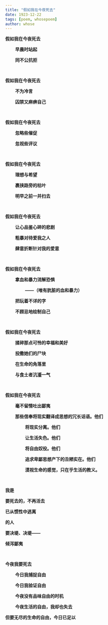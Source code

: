 ```yaml
---
title: "假如我在今夜死去"
date: 1923-12-22
tags: [poem, whosepoem]
author: whose
---
```


**假如我在今夜死去**

&nbsp;&nbsp;&nbsp;&nbsp;&nbsp;&nbsp;&nbsp;&nbsp;**早晨时站起**

&nbsp;&nbsp;&nbsp;&nbsp;&nbsp;&nbsp;&nbsp;&nbsp;**同不公抗拒**

<br>

**假如我在今夜死去**

&nbsp;&nbsp;&nbsp;&nbsp;&nbsp;&nbsp;&nbsp;&nbsp;**不为冷言**

&nbsp;&nbsp;&nbsp;&nbsp;&nbsp;&nbsp;&nbsp;&nbsp;**囚禁又麻痹自己**

<br>

**假如我在今夜死去**

&nbsp;&nbsp;&nbsp;&nbsp;&nbsp;&nbsp;&nbsp;&nbsp;**忽略些催促**

&nbsp;&nbsp;&nbsp;&nbsp;&nbsp;&nbsp;&nbsp;&nbsp;**忽视些评议**

<br>

**假如我在今夜死去**

&nbsp;&nbsp;&nbsp;&nbsp;&nbsp;&nbsp;&nbsp;&nbsp;**理想与希望**

&nbsp;&nbsp;&nbsp;&nbsp;&nbsp;&nbsp;&nbsp;&nbsp;**裹挟路旁的枯叶**

&nbsp;&nbsp;&nbsp;&nbsp;&nbsp;&nbsp;&nbsp;&nbsp;**明早之前一并扫去**

<br>

**假如我在今夜死去**

&nbsp;&nbsp;&nbsp;&nbsp;&nbsp;&nbsp;&nbsp;&nbsp;**让心品鉴心碎的悲剧**

&nbsp;&nbsp;&nbsp;&nbsp;&nbsp;&nbsp;&nbsp;&nbsp;**粗暴对待爱我之人**

&nbsp;&nbsp;&nbsp;&nbsp;&nbsp;&nbsp;&nbsp;&nbsp;**肆意折断针对我的爱意**


<br>

**假如我在今夜死去**

&nbsp;&nbsp;&nbsp;&nbsp;&nbsp;&nbsp;&nbsp;&nbsp;**拿血和暴力消解恐惧**

&nbsp;&nbsp;&nbsp;&nbsp;&nbsp;&nbsp;&nbsp;&nbsp;&nbsp;&nbsp;&nbsp;&nbsp;&nbsp;&nbsp;&nbsp;&nbsp;**——（唯有肮脏的血和暴力）**

&nbsp;&nbsp;&nbsp;&nbsp;&nbsp;&nbsp;&nbsp;&nbsp;**把玩着不详的字**

&nbsp;&nbsp;&nbsp;&nbsp;&nbsp;&nbsp;&nbsp;&nbsp;**不顾忌地绘制自己**

<br>

**假如我在今夜死去**

&nbsp;&nbsp;&nbsp;&nbsp;&nbsp;&nbsp;&nbsp;&nbsp;**揉碎那点可怜的幸福和美好**

&nbsp;&nbsp;&nbsp;&nbsp;&nbsp;&nbsp;&nbsp;&nbsp;**投撒她们的尸块**

&nbsp;&nbsp;&nbsp;&nbsp;&nbsp;&nbsp;&nbsp;&nbsp;**在生命的角落里**

&nbsp;&nbsp;&nbsp;&nbsp;&nbsp;&nbsp;&nbsp;&nbsp;**与食土者沆瀣一气**

<br>

**假如我在今夜死去**

&nbsp;&nbsp;&nbsp;&nbsp;&nbsp;&nbsp;&nbsp;&nbsp;**毫不留情吐出鄙夷**

&nbsp;&nbsp;&nbsp;&nbsp;&nbsp;&nbsp;&nbsp;&nbsp;**那些信奉将现实翻译成思想的冗长话语。他们**

&nbsp;&nbsp;&nbsp;&nbsp;&nbsp;&nbsp;&nbsp;&nbsp;&nbsp;&nbsp;&nbsp;&nbsp;&nbsp;&nbsp;&nbsp;&nbsp;**将现实分离。他们**

&nbsp;&nbsp;&nbsp;&nbsp;&nbsp;&nbsp;&nbsp;&nbsp;&nbsp;&nbsp;&nbsp;&nbsp;&nbsp;&nbsp;&nbsp;&nbsp;**让生活失色。他们**

&nbsp;&nbsp;&nbsp;&nbsp;&nbsp;&nbsp;&nbsp;&nbsp;&nbsp;&nbsp;&nbsp;&nbsp;&nbsp;&nbsp;&nbsp;&nbsp;**将自由奴役。他们**

&nbsp;&nbsp;&nbsp;&nbsp;&nbsp;&nbsp;&nbsp;&nbsp;&nbsp;&nbsp;&nbsp;&nbsp;&nbsp;&nbsp;&nbsp;&nbsp;**追求卑鄙思想产下的丑陋实在。他们**

&nbsp;&nbsp;&nbsp;&nbsp;&nbsp;&nbsp;&nbsp;&nbsp;&nbsp;&nbsp;&nbsp;&nbsp;&nbsp;&nbsp;&nbsp;&nbsp;**漠视生命的感觉，只在乎生活的教义。**

<br>

**我是**

**要死去的，不再活去**

**已从惯性中逃离**

**的人**

**要决堤、决堤——**

**倾泻鄙夷**

<br>

**今夜我要死去**

&nbsp;&nbsp;&nbsp;&nbsp;&nbsp;&nbsp;&nbsp;&nbsp;**今日我捕捉自由**

&nbsp;&nbsp;&nbsp;&nbsp;&nbsp;&nbsp;&nbsp;&nbsp;**今日我验证自由**

&nbsp;&nbsp;&nbsp;&nbsp;&nbsp;&nbsp;&nbsp;&nbsp;**今夜没有品味自由的时机**

&nbsp;&nbsp;&nbsp;&nbsp;&nbsp;&nbsp;&nbsp;&nbsp;**今夜生活的自由，我却也失去**

**但要无尽的生命的自由，今日已足以**

